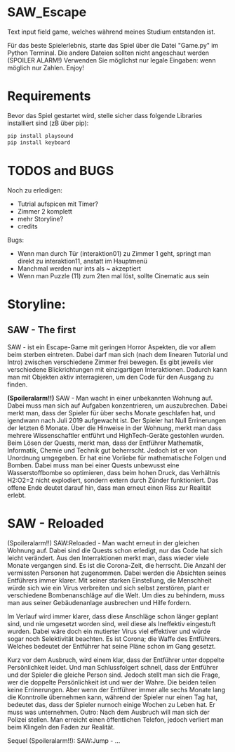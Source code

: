 # SAW_Escape
Text input field game, welches während meines Studium entstanden ist.

Für das beste Spielerlebnis, starte das Spiel über die Datei "Game.py" im Python Terminal.
Die andere Dateien sollten nicht angeschaut werden (SPOILER ALARM!)
Verwenden Sie möglichst nur legale Eingaben: wenn möglich nur Zahlen.
Enjoy!

# Requirements
Bevor das Spiel gestartet wird, stelle sicher dass folgende Libraries installiert sind (zB über pip):
```bash
pip install playsound
pip install keyboard
```

# TODOS and BUGS
Noch zu erledigen:
- Tutrial aufspicen mit Timer?
- Zimmer 2 komplett
- mehr Storyline?
- credits

Bugs:
- Wenn man durch Tür (interaktion01) zu Zimmer 1 geht, springt man direkt zu interaktion11, anstatt im Hauptmenü
- Manchmal werden nur ints als ~ akzeptiert
- Wenn man Puzzle (11) zum 2ten mal löst, sollte Cinematic aus sein 

# Storyline:
## SAW - The first
SAW - ist ein Escape-Game mit geringen Horror Aspekten, die vor allem beim sterben eintreten.
Dabei darf man sich (nach dem linearen Tutorial und Intro) zwischen verschiedene Zimmer frei bewegen.
Es gibt jeweils vier verschiedene Blickrichtungen mit einzigartigen Interaktionen.
Dadurch kann man mit Objekten aktiv interragieren, um den Code für den Ausgang zu finden.

**(Spoileralarm!!)** SAW - Man wacht in einer unbekannten Wohnung auf. Dabei muss man sich auf Aufgaben konzentrieren, um auszubrechen. Dabei merkt man, dass der Spieler für über sechs Monate geschlafen hat, und igendwann nach Juli 2019 aufgewacht ist. Der Spieler hat Null Errinerungen der letzten 6 Monate. Über die Hinweise in der Wohnung, merkt man dass mehrere Wissenschaftler entführt und HighTech-Geräte gestohlen wurden. Beim Lösen der Quests, merkt man, dass der Entführer Mathematik, Informatik, Chemie und Technik gut beherrscht. Jedoch ist er von Unordnung umgegeben. Er hat eine Vorliebe für mathematische Folgen und Bomben. Dabei muss man bei einer Quests unbewusst eine Wasserstoffbombe so optimieren, dass beim hohen Druck, das Verhältnis H2:O2=2 nicht explodiert, sondern extern durch Zünder funktioniert. Das offene Ende deutet darauf hin, dass man erneut einen Riss zur Realität erlebt.

# SAW - Reloaded 
(Spoileralarm!!) SAW:Reloaded - Man wacht erneut in der gleichen Wohnung auf. Dabei sind die Quests schon erledigt, nur das Code hat sich leicht verändert. Aus den Interraktionen merkt man, dass wieder viele Monate vergangen sind. Es ist die Corona-Zeit, die herrscht. Die Anzahl der vermissten Personen hat zugenommen. Dabei werden die Absichten seines Entführers immer klarer. Mit seiner starken Einstellung, die Menschheit würde sich wie ein Virus verbreiten und sich selbst zerstören, plant er verschiedene Bombenanschläge auf die Welt. Um dies zu behindern, muss man aus seiner Gebäudenanlage ausbrechen und Hilfe fordern.

Im Verlauf wird immer klarer, dass diese Anschläge schon länger geplant sind, und nie umgesetzt worden sind, weil diese als Ineffektiv eingestuft wurden. Dabei wäre doch ein mutierter Virus viel effektiver und würde sogar noch Selektivität beachten. Es ist Corona; die Waffe des Entführers. Welches bedeutet der Entführer hat seine Pläne schon im Gang gesetzt.

Kurz vor dem Ausbruch, wird einem klar, dass der Entführer unter doppelte Persönlichkeit leidet. Und man Schlussfolgert schnell, dass der Entführer und der Spieler die gleiche Person sind. Jedoch stellt man sich die Frage, wer die doppelte Persönlichkeit ist und wer der Wahre. Die beiden teilen keine Errinerungen. Aber wenn der Entführer immer alle sechs Monate lang die Konntrolle übernehmen kann, während der Spieler nur einen Tag hat, bedeutet das, dass der Spieler nurnoch einige Wochen zu Leben hat. Er muss was unternehmen. Outro: Nach dem Ausbruch will man sich der Polizei stellen. Man erreicht einen öffentlichen Telefon,
jedoch verliert man beim Klingeln den Faden zur Realität.

Sequel (Spoileralarm!!):
SAW:Jump - ...
